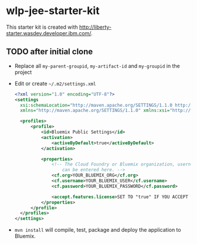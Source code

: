 # wlp-jee-starter-kit

This starter kit is created with http://liberty-starter.wasdev.developer.ibm.com/.

## TODO after initial clone

* Replace all `my-parent-groupid`, `my-artifact-id` and `my-groupid` in the project
* Edit or create `~/.m2/settings.xml`

  ```xml
  <?xml version="1.0" encoding="UTF-8"?>
  <settings
  	xsi:schemaLocation="http://maven.apache.org/SETTINGS/1.1.0 http://maven.apache.org/xsd/settings-1.1.0.xsd"
  	xmlns="http://maven.apache.org/SETTINGS/1.1.0" xmlns:xsi="http://www.w3.org/2001/XMLSchema-instance">

  	<profiles>
  		<profile>
  			<id>Bluemix Public Settings</id>
  			<activation>
  				<activeByDefault>true</activeByDefault>
  			</activation>

  			<properties>
  				<!-- The Cloud Foundry or Bluemix organization, username and password
  					can be entered here. -->
  				<cf.org>YOUR_BLUEMIX_ORG</cf.org>
  				<cf.username>YOUR_BLUEMIX_USER</cf.username>
  				<cf.password>YOUR_BLUEMIX_PASSWORD</cf.password>

  				<accept.features.license>SET TO "true" IF YOU ACCEPT THE LICENSE</accept.features.license>
  			</properties>
  		</profile>
  	</profiles>
  </settings>
  ```

* `mvn install` will compile, test, package and deploy the application to Bluemix.
